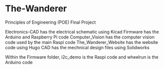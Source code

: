 # The-Wanderer
Principles of Engineering (POE) Final Project

Electronics-CAD has the electrical schematic using Kicad
Firmware has the Arduino and Raspberry Pi code
Computer_Vision has the computer vision code used by the main Raspi code
The_Wanderer_Website has the website code using Hugo
CAD has the mechnical design files using Solidworks

Within the Firmware folder, i2c_demo is the Raspi code and wheelrun is the Arduino code

